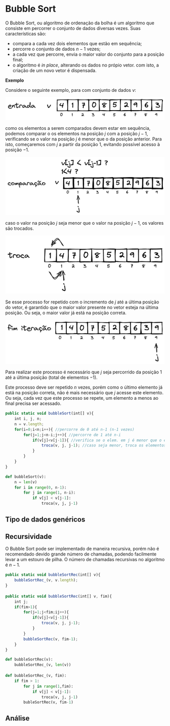 # Bubble Sort

O Bubble Sort, ou algoritmo de ordenação da bolha é um algoritmo que consiste em percorrer o conjunto de dados diversas vezes. Suas características são:
- compara a cada vez dois elementos que estão em sequência;
- percorre o conjunto de dados $n-1$ vezes;
- a cada vez que percorre, envia o maior valor do conjunto para a posição final;
- o algoritmo é *in place*, alterando os dados no própio vetor. com isto, a criação de um novo vetor é dispensada.

**Exemplo** 

Considere o seguinte exemplo, para com conjunto de dados $v$:

<!-- ![ima](./img/bubble_sort_01-entrada.svg) -->
![bubblesort-entrada](./img/bubble_sort_01-entrada.png)

como os elementos a serem comparados devem estar em sequência, podemos comparar o os elementos na posição $j$ com a posição $j-1$, verificando se o valor na posição $j$ é menor que o da posição anterior. Para isto, começaremos com $j$ a partir da posição $1$, evitando possível acesso à posição $-1$. 

![bubblesort-comparacao](./img/bubble_sort_02-comparacao.png)

caso o valor na posição $j$ seja menor que o valor na posição $j-1$, os valores são trocados.

![bubblesort-troca](./img/bubble_sort_03-troca.png)

Se esse processo for repetido com o incremento de $j$ até a última posição do vetor, é garantido que o maior valor presente no vetor esteja na última posição. Ou seja, o maior valor já está na posição correta.


![bubblesort-troca](./img/bubble_sort_04-fim_iteracao.png)

Para realizar este processo é necessário que $j$ seja percorrido da posição $1$ até a última posição (total de elementos $-1$).

Este processo deve ser repetido $n$ vezes, porém como o último elemento já está na posição correta, não é mais necessário que $j$ acesse este elemento. Ou seja, cada vez que este processo se repete, um elemento a menos ao final precisa ser acessado.

```javascript
public static void bubbleSort(int[] v){
    int i, j, n;
    n = v.length;
    for(i=0;i<n;i++){ //percorre de 0 até n-1 (n-1 vezes)
        for(j=1;j<n-i;j++){ //percorre de 1 até n-i
            if(v[j]<v[j-1]){ //verifica se o elem. em j é menor que o elem. em j-1
                troca(v, j, j-1); //caso seja menor, troca os elementos
            }
        }
    }
}
```


```python
def bubbleSort(v):
    n = len(v)
    for i in range(0, n-1):
        for j in range(1, n-i):
            if v[j] < v[j-1]:
                troca(v, j, j-1)
```


## Tipo de dados genéricos

## Recursividade

O Bubble Sort pode ser implementado de maneira recursiva, porém não é recomendado devido grande número de chamadas, podendo facilmente levar a um estouro de pilha. O número de chamadas recursivas no algoritmo é $n-1$.

```javascript
public static void bubbleSortRec(int[] v){
    bubbleSortRec_(v, v.length);
}

public static void bubbleSortRec(int[] v, fim){
    int j;
    if(fim>1){
        for(j=1;j<fim;ij++){
            if(v[j]<v[j-1]){
                troca(v, j, j-1);
            }
        }
        bubbleSortRec(v, fim-1);
    }
}
```

```python
def bubbleSortRec(v):
    bubbleSortRec_(v, len(v))

def bubbleSortRec_(v, fim):
    if fim > 1:
        for j in range(1,fim):
            if v[j] < v[j-1]:
                troca(v, j, j-1)
        bubleSortRec(v, fim-1)
```

## Análise
